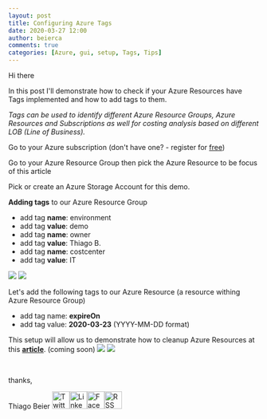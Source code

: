 ```yaml
---
layout: post
title: Configuring Azure Tags
date: 2020-03-27 12:00
author: beierca
comments: true
categories: [Azure, gui, setup, Tags, Tips]
---
```

Hi there

In this post I'll demonstrate how to check if your Azure Resources have Tags implemented and how to add tags to them.

<em>Tags can be used to identify different Azure Resource Groups, Azure Resources and Subscriptions as well for costing analysis based on different LOB (Line of Business).</em>

Go to your Azure subscription (don't have one? - register for <a href="https://azure.microsoft.com/en-ca/free/">free</a>)

Go to your Azure Resource Group then pick the Azure Resource to be focus of this article

Pick or create an Azure Storage Account for this demo.

<strong>Adding tags</strong> to our Azure Resource Group
<ul>
	<li>add tag <strong>name</strong>: environment</li>
	<li>add tag <strong>value</strong>: demo</li>
	<li>add tag <strong>name</strong>: owner</li>
	<li>add tag <strong>value</strong>: Thiago B.</li>
	<li>add tag <strong>name</strong>: costcenter</li>
	<li>add tag <strong>value</strong>: IT</li>
</ul>
<img src="https://thiagobeierblog.blob.core.windows.net/posts/o365/tips/118.png" />

<img src="https://thiagobeierblog.blob.core.windows.net/posts/o365/tips/119.png" />

Let's add the following tags to our Azure Resource (a resource withing Azure Resource Group)
<ul>
	<li>add tag name: <strong>expireOn</strong></li>
	<li>add tag value: <strong>2020-03-23</strong> (YYYY-MM-DD format)</li>
</ul>
This setup will allow us to demonstrate how to cleanup Azure Resources at this <strong><a href="https://thiagobeier.wordpress.com/2020/03/27/azure-automation-account-tags-and-runbook/">article</a></strong>. (coming soon)

<img src="https://thiagobeierblog.blob.core.windows.net/posts/o365/tips/106.png" />

<img src="https://thiagobeierblog.blob.core.windows.net/posts/o365/tips/107.png" />

&nbsp;

thanks,

Thiago Beier
<a href="https://twitter.com/thiagobeier"><img title="Twitter" src="https://socialmediawidgets.files.wordpress.com/2014/03/twitter1.png" alt="Twitter" width="35" height="35" /></a><a href="https://www.linkedin.com/in/tbeier/"><img title="LinkedIn" src="https://socialmediawidgets.files.wordpress.com/2014/03/linkedin1.png" alt="LinkedIn" width="35" height="35" /></a><a href="https://www.facebook.com/TheBeier/"><img title="Facebook" src="https://socialmediawidgets.files.wordpress.com/2014/03/facebook1.png" alt="Facebook" width="35" height="35" /></a><a href="https://thiagobeier.wordpress.com/feed/"><img title="RSS" src="https://socialmediawidgets.files.wordpress.com/2014/03/rss1.png" alt="RSS" width="35" height="35" /></a>
